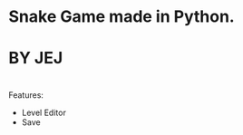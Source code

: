 # Snake Game made in Python. #
#                            #
#                            #
#             BY JEJ         #
#                            #
#                            #
#                            #    






Features: 
- Level Editor
- Save